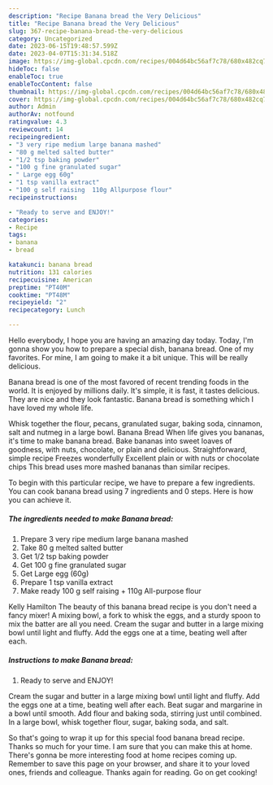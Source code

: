 ```yaml
---
description: "Recipe Banana bread the Very Delicious"
title: "Recipe Banana bread the Very Delicious"
slug: 367-recipe-banana-bread-the-very-delicious
category: Uncategorized
date: 2023-06-15T19:48:57.599Z
date: 2023-04-07T15:31:34.518Z
image: https://img-global.cpcdn.com/recipes/004d64bc56af7c78/680x482cq70/banana-bread-recipe-main-photo.jpg
hideToc: false
enableToc: true
enableTocContent: false
thumbnail: https://img-global.cpcdn.com/recipes/004d64bc56af7c78/680x482cq70/banana-bread-recipe-main-photo.jpg
cover: https://img-global.cpcdn.com/recipes/004d64bc56af7c78/680x482cq70/banana-bread-recipe-main-photo.jpg
author: Admin
authorAv: notfound
ratingvalue: 4.3
reviewcount: 14
recipeingredient:
- "3 very ripe medium large banana mashed"
- "80 g melted salted butter"
- "1/2 tsp baking powder"
- "100 g fine granulated sugar"
- " Large egg 60g"
- "1 tsp vanilla extract"
- "100 g self raising  110g Allpurpose flour"
recipeinstructions:

- "Ready to serve and ENJOY!"
categories:
- Recipe
tags:
- banana
- bread

katakunci: banana bread 
nutrition: 131 calories
recipecuisine: American
preptime: "PT40M"
cooktime: "PT48M"
recipeyield: "2"
recipecategory: Lunch

---
```



Hello everybody, I hope you are having an amazing day today. Today, I'm gonna show you how to prepare a special dish, banana bread. One of my favorites. For mine, I am going to make it a bit unique. This will be really delicious.

Banana bread is one of the most favored of recent trending foods in the world. It is enjoyed by millions daily. It's simple, it is fast, it tastes delicious. They are nice and they look fantastic. Banana bread is something which I have loved my whole life.

Whisk together the flour, pecans, granulated sugar, baking soda, cinnamon, salt and nutmeg in a large bowl. Banana Bread When life gives you bananas, it&#39;s time to make banana bread. Bake bananas into sweet loaves of goodness, with nuts, chocolate, or plain and delicious. Straightforward, simple recipe Freezes wonderfully Excellent plain or with nuts or chocolate chips This bread uses more mashed bananas than similar recipes.


To begin with this particular recipe, we have to prepare a few ingredients. You can cook banana bread using 7 ingredients and 0 steps. Here is how you can achieve it.

<!--inarticleads1-->

##### The ingredients needed to make Banana bread:

1. Prepare 3 very ripe medium large banana mashed
1. Take 80 g melted salted butter
1. Get 1/2 tsp baking powder
1. Get 100 g fine granulated sugar
1. Get  Large egg (60g)
1. Prepare 1 tsp vanilla extract
1. Make ready 100 g self raising + 110g All-purpose flour


Kelly Hamilton The beauty of this banana bread recipe is you don&#39;t need a fancy mixer! A mixing bowl, a fork to whisk the eggs, and a sturdy spoon to mix the batter are all you need. Cream the sugar and butter in a large mixing bowl until light and fluffy. Add the eggs one at a time, beating well after each. 

<!--inarticleads2-->

##### Instructions to make Banana bread:


1. Ready to serve and ENJOY!

Cream the sugar and butter in a large mixing bowl until light and fluffy. Add the eggs one at a time, beating well after each. Beat sugar and margarine in a bowl until smooth. Add flour and baking soda, stirring just until combined. In a large bowl, whisk together flour, sugar, baking soda, and salt. 

So that's going to wrap it up for this special food banana bread recipe. Thanks so much for your time. I am sure that you can make this at home. There's gonna be more interesting food at home recipes coming up. Remember to save this page on your browser, and share it to your loved ones, friends and colleague. Thanks again for reading. Go on get cooking!
